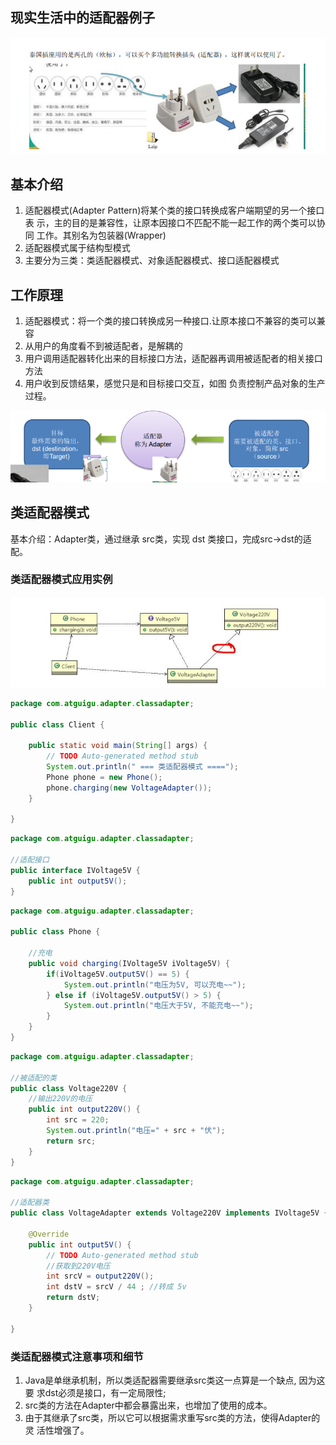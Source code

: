 ## 现实生活中的适配器例子
![image-1](images/3.png)

## 基本介绍
1) 适配器模式(Adapter Pattern)将某个类的接口转换成客户端期望的另一个接口表
示，主的目的是兼容性，让原本因接口不匹配不能一起工作的两个类可以协同
工作。其别名为包装器(Wrapper)
2) 适配器模式属于结构型模式
3) 主要分为三类：类适配器模式、对象适配器模式、接口适配器模式

## 工作原理
1) 适配器模式：将一个类的接口转换成另一种接口.让原本接口不兼容的类可以兼
容
2) 从用户的角度看不到被适配者，是解耦的
3) 用户调用适配器转化出来的目标接口方法，适配器再调用被适配者的相关接口
方法
4) 用户收到反馈结果，感觉只是和目标接口交互，如图
负责控制产品对象的生产过程。

![image-1](images/1.png)


## 类适配器模式
基本介绍：Adapter类，通过继承 src类，实现 dst 类接口，完成src->dst的适配。

### 类适配器模式应用实例
![image-1](images/2.png)

````java
package com.atguigu.adapter.classadapter;

public class Client {

	public static void main(String[] args) {
		// TODO Auto-generated method stub
		System.out.println(" === 类适配器模式 ====");
		Phone phone = new Phone();
		phone.charging(new VoltageAdapter());
	}

}

````
````java
package com.atguigu.adapter.classadapter;

//适配接口
public interface IVoltage5V {
	public int output5V();
}
````
````java
package com.atguigu.adapter.classadapter;

public class Phone {

	//充电
	public void charging(IVoltage5V iVoltage5V) {
		if(iVoltage5V.output5V() == 5) {
			System.out.println("电压为5V, 可以充电~~");
		} else if (iVoltage5V.output5V() > 5) {
			System.out.println("电压大于5V, 不能充电~~");
		}
	}
}

````
````java
package com.atguigu.adapter.classadapter;

//被适配的类
public class Voltage220V {
	//输出220V的电压
	public int output220V() {
		int src = 220;
		System.out.println("电压=" + src + "伏");
		return src;
	}
}

````
````java
package com.atguigu.adapter.classadapter;

//适配器类
public class VoltageAdapter extends Voltage220V implements IVoltage5V {

	@Override
	public int output5V() {
		// TODO Auto-generated method stub
		//获取到220V电压
		int srcV = output220V();
		int dstV = srcV / 44 ; //转成 5v
		return dstV;
	}

}

````

### 类适配器模式注意事项和细节

1) Java是单继承机制，所以类适配器需要继承src类这一点算是一个缺点, 因为这要
求dst必须是接口，有一定局限性;
2) src类的方法在Adapter中都会暴露出来，也增加了使用的成本。
3) 由于其继承了src类，所以它可以根据需求重写src类的方法，使得Adapter的灵
活性增强了。